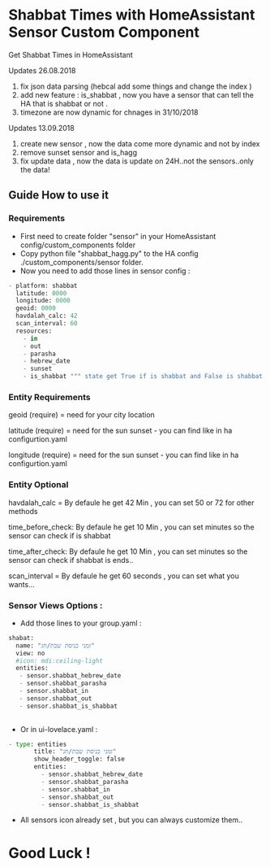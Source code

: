 # Shabbat Times with HomeAssistant Sensor Custom Component
Get Shabbat Times in HomeAssistant

Updates 26.08.2018
1. fix json data parsing (hebcal add some things and change the index )
2. add new feature : is_shabbat , now you have a sensor that can tell the HA that is shabbat or not .
3. timezone are now dynamic for chnages in 31/10/2018

Updates 13.09.2018
1. create new sensor , now the data come more dynamic and not by index
2. remove sunset sensor and is_hagg
3. fix update data , now the data is update on 24H..not the sensors..only the data!


## Guide How to use it

### Requirements

* First need to create folder "sensor" in your HomeAssistant config/custom_components folder
* Copy python file "shabbat_hagg.py" to the HA config ./custom_components/sensor folder.
* Now you need to add those lines in sensor config :

```python
- platform: shabbat
  latitude: 0000
  longitude: 0000
  geoid: 0000
  havdalah_calc: 42 
  scan_interval: 60
  resources:
    - in
    - out
    - parasha
    - hebrew_date
    - sunset
    - is_shabbat """ state get True if is shabbat and False is shabbat end."""
  ```
  ### Entity Requirements
  
  geoid (require) = need for your city location
  
  latitude (require) = need for the sun sunset - you can find like in ha configurtion.yaml
  
  longitude (require) = need for the sun sunset - you can find like in ha configurtion.yaml
  
  ### Entity Optional
  
  havdalah_calc =   By defaule he get 42 Min , you can set 50 or 72 for other methods
  
  time_before_check: By defaule he get 10 Min , you can set minutes so the sensor can check if is shabbat
  
  time_after_check: By defaule he get 10 Min , you can set minutes so the sensor can check if shabbat is ends..
  
  scan_interval =   By defaule he get 60 seconds , you can set what you wants...
  
  ### Sensor Views Options :
  
* Add those lines to your group.yaml :
```python
shabat:
  name: "זמני כניסת שבת/חג"
  view: no
  #icon: mdi:ceiling-light
  entities:
   - sensor.shabbat_hebrew_date
   - sensor.shabbat_parasha
   - sensor.shabbat_in
   - sensor.shabbat_out
   - sensor.shabbat_is_shabbat
   
 ```
 
 * Or in ui-lovelace.yaml :
 
 ```python
 - type: entities
        title: "זמני כניסת שבת/חג"
        show_header_toggle: false
        entities:
          - sensor.shabbat_hebrew_date
          - sensor.shabbat_parasha
          - sensor.shabbat_in
          - sensor.shabbat_out
          - sensor.shabbat_is_shabbat
 ```
 * All sensors icon already set , but you can always customize them..
 
 # Good Luck !
